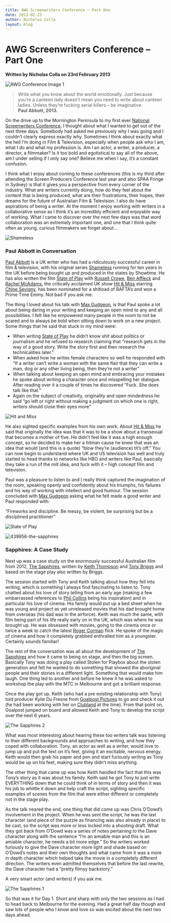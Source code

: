 ```yaml
---
title: AWG Screenwriters Conference – Part One
date: 2013-02-23
author: Nicholas Colla
layout: blog
---
```

# AWG Screenwriters Conference – Part One

**Written by Nicholas Colla on 23rd February 2013**

![AWG Conference Image 1](/static/blog/02-AWG-Conference-Image-1-590x331.png)

> Write what you know about the world emotionally. Just because you’re a canteen lady doesn’t mean you need to write about canteen ladies. Unless they’re fucking serial killers – be imaginative.  
> **Paul Abbott, 2013.**

On the drive up to the Mornington Peninsula to my first ever [National Screenwriters Conference](http://www.awg.com.au/nsc/), I thought about what I wanted to get out of the next three days. Somebody had asked me previously why I was going and I couldn’t clearly express exactly why. Sometimes I think about exactly what the hell I’m doing in Film & Television, especially when people ask who I am, what I do and what my profession is. Am I an actor, a writer, a producer, a director, a filmmaker? Is it too bold and egotistical to say all of the above, am I under selling if I only say one? Believe me when I say, it’s a constant confusion.

I think what I enjoy about coming to these conferences (this is my third after attending the Screen Producers Conference last year and also SPAA Fringe in Sydney) is that it gives you a perspective from every corner of the industry. What are writers currently doing, how do they feel about the content that is being produced, what are their frustrations, their hopes, their dreams for the future of Australian Film & Television. I also do have aspirations of being a writer. At the moment I enjoy working with writers in a collaborative sense as I think it’s an incredibly efficient and enjoyable way of working. What I came to discover over the next few days was that word collaboration was an extremely important one, and one that I think quite often as young, curious filmmakers we forget about…

![Shameless](/static/blog/02-Shameless-590x331.jpg)

### Paul Abbott in Conversation

[Paul Abbott](http://www.imdb.com/name/nm0008036/) is a UK writer who has had a ridiculously successful career in film & television, with his original series [Shameless](http://www.imdb.com/title/tt1586680/) running for ten years in the UK before being bought up and produced in the states by Showtime. He has also written the film [State of Play](http://www.imdb.com/title/tt0473705/) with [Russell Crowe](http://www.imdb.com/name/nm0000128/), [Ben Affleck](http://www.imdb.com/name/nm0000255/) and [Rachel McAdams](http://www.imdb.com/name/nm1046097/), the critically acclaimed UK show [Hit & Miss](http://www.imdb.com/title/tt2232345/) starring [Chloe Sevigny](http://www.imdb.com/name/nm0001721/), has been nominated for a shitload of BAFTA’s and won a Prime Time Emmy. Not bad if you ask me.

The thing I loved about his talk with [Max Gudgeon](http://www.imdb.com/name/nm0345637/), is that Paul spoke a lot about being daring in your writing and keeping an open mind to any and all possibilities. I felt like he empowered many people in the room to not be scared and to always be bold when sitting down to work on a new project. Some things that he said that stuck in my mind were:

* When writing [State of Play](http://www.imdb.com/title/tt0473705/) he didn’t know shit about politics or journalism and he refused to research claiming that “research gets in the way of a good story. Write the story first and then research the technicalities later.”
* When asked how he writes female characters so well he responded with “If a writer can’t write a woman with the same flair that they can write a man, dog or any other living being, then they’re not a writer”
* When talking about keeping an open mind and embracing your mistakes he spoke about writing a character once and misspelling her dialogue. After reading over it a couple of times he discovered “Fuck. She does talk like that.”
* Again on the subject of creativity, originality and open mindedness he said “go left or right without making a judgment on which one is right, writers should close their eyes more”

![Hit and Miss](/static/blog/02-Hit-and-Miss-590x331.jpg)

He also sighted specific examples from his own work. About [Hit & Miss](http://www.imdb.com/title/tt2232345/) he said that originally the idea was that it was to be a show about a transexual that becomes a mother of five. He didn’t feel like it was a high enough concept, so he decided to make her a hitman cause he knew that was an idea that would (and this is a quote) “blow they’re (audience) tit’s off.” You can now begin to understand where UK and US television has well and truly started to head thanks to networks like HBO and writers like Paul, basically they take a run of the mill idea, and fuck with it – high concept film and television.

Paul was a pleasure to listen to and I really think captured the imagination of the room, speaking openly and confidently about his triumphs, his failures and his way of working with intellect and good humour. The session concluded with [Max Gudgeon](http://www.imdb.com/name/nm0345637/) asking what he felt made a good writer and Paul responded with:

“Fireworks and discipline. Be messy, be violent, be surprising but be a disciplined practitioner”

![State of Play](/static/blog/02-State-of-Play.jpg)

![439956-the-sapphires](/static/blog/02-439956-the-sapphires-590x332.jpg)

### Sapphires: A Case Study

Next up was a case study on the enormously successful Australian film from 2012, [The Sapphires](http://www.imdb.com/title/tt1673697/), written by [Keith Thompson](http://www.imdb.com/name/nm0860375/) and [Tony Briggs](http://www.imdb.com/name/nm0109092/) and based on the stage play also written by Briggs.

The session started with Tony and Keith talking about how they fell into writing, which is something I always find fascinating to listen to. Tony chatted about his love of story telling from an early age (making a few embarrassed references to [Phil Collins](http://en.wikipedia.org/wiki/Phil_Collins) being his inspiration) and in particular his love of cinema. His family would put up a bed sheet when he was young and project as yet unreleased movies that his dad brought home from overseas (his dad was in the airforce). Keith was much the same, with film being part of his life really early on in the UK, which was where he was brought up. He was obsessed with movies, going to the cinema once or twice a week to catch the latest [Roger Corman](http://www.imdb.com/name/nm0000339/) flick. He spoke of the magic of cinema and how it completely grabbed enthralled him as a youngster. Certainly sounds familiar!

The rest of the conversation was all about the development of [The Sapphires](http://www.imdb.com/title/tt1673697/) and how it came to being on stage, and then the big screen. Basically Tony was doing a play called Stolen for Playbox about the stolen generation and felt he wanted to do something that showed the aboriginal people and their stories in a different light. Something that would make him laugh. One thing led to another and before he knew it he was asked to workshop the play with the MTC in Melbourne and got a brilliant response.

Once the play got up, Keith (who had a pre existing relationship with Tony) told producer Kylie Du Fresne from [Goalpost Pictures](http://goalpostpictures.com/) to go and check it out (he had been working with her on [Clubland](http://www.imdb.com/title/tt0432264/?ref_=sr_1) at the time). From that point on, Goalpost jumped on board and allowed Keith and Tony to develop the script over the next 6 years.

![The Sapphires 2](/static/blog/02-The-Sapphires-2.jpg)

What was most interesting about hearing these too writers talk was listening to their different backgrounds and approaches to writing, and how they coped with collaboration. Tony, an actor as well as a writer, would love to jump up and put the text on it’s feet, giving it an excitable, nervous energy. Keith would then grab his paper and pen and start furiously writing as Tony would be up on his feet, making sure they didn’t miss anything.

The other thing that came up was how Keith handled the fact that this was Tony’s story as it was about his family. Keith said he got Tony to just write EVERYTHING down that he could think of in terms of story and then it was his job to whittle it down and help craft the script, sighting specific examples of scenes from the film that were either different or completely not in the stage play.

As the talk neared the end, one thing that did come up was Chris O’Dowd’s involvement in the project. When he was sent the script, he was the last character (and piece of the puzzle as financing was also already in place) to be cast, so the script was more or less locked into a shooting draft. What they got back from O’Dowd was a series of notes pertaining to the Dave character along with the sentence “I’m an amiable man and this is an amiable character, he needs a bit more edge.” So the writers worked furiously to give the Dave character more light and shade based on O’Dowd’s notes and their own thoughts and what came from it was a more in depth character which helped take the movie in a completely different direction. The writers even admitted themselves that before the last rewrite, the Dave character had a “pretty flimsy backstory.”

A very smart actor (and writers) if you ask me.

![The Sapphires 1](/static/blog/02-The-Sapphires-1-590x393.jpg)

So that was it for Day 1. Short and sharp with only the two sessions as I had to head back to Melbourne for the evening. Had a great half day though and saw lots of people who I know and love so was excited about the next two days ahead.